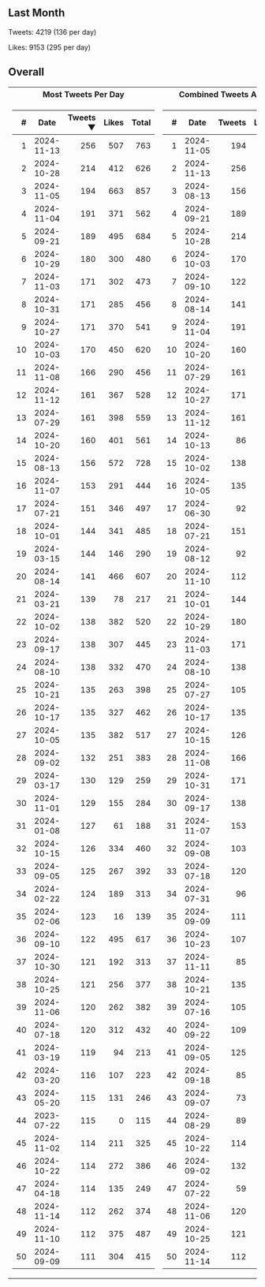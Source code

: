 ## Last Month
Tweets: 4219 (136 per day)

Likes: 9153 (295 per day)

## Overall
<table>
<tr><th>Most Tweets Per Day</th><th>Combined Tweets And Likes</th></tr><tr><td>


|#|Date|Tweets ▼|Likes|Total|
|--:|--|--:|--:|--:|
|1|2024-11-13|256|507|763|
|2|2024-10-28|214|412|626|
|3|2024-11-05|194|663|857|
|4|2024-11-04|191|371|562|
|5|2024-09-21|189|495|684|
|6|2024-10-29|180|300|480|
|7|2024-11-03|171|302|473|
|8|2024-10-31|171|285|456|
|9|2024-10-27|171|370|541|
|10|2024-10-03|170|450|620|
|11|2024-11-08|166|290|456|
|12|2024-11-12|161|367|528|
|13|2024-07-29|161|398|559|
|14|2024-10-20|160|401|561|
|15|2024-08-13|156|572|728|
|16|2024-11-07|153|291|444|
|17|2024-07-21|151|346|497|
|18|2024-10-01|144|341|485|
|19|2024-03-15|144|146|290|
|20|2024-08-14|141|466|607|
|21|2024-03-21|139|78|217|
|22|2024-10-02|138|382|520|
|23|2024-09-17|138|307|445|
|24|2024-08-10|138|332|470|
|25|2024-10-21|135|263|398|
|26|2024-10-17|135|327|462|
|27|2024-10-05|135|382|517|
|28|2024-09-02|132|251|383|
|29|2024-03-17|130|129|259|
|30|2024-11-01|129|155|284|
|31|2024-01-08|127|61|188|
|32|2024-10-15|126|334|460|
|33|2024-09-05|125|267|392|
|34|2024-02-22|124|189|313|
|35|2024-02-06|123|16|139|
|36|2024-09-10|122|495|617|
|37|2024-10-30|121|192|313|
|38|2024-10-25|121|256|377|
|39|2024-11-06|120|262|382|
|40|2024-07-18|120|312|432|
|41|2024-03-19|119|94|213|
|42|2024-03-20|116|107|223|
|43|2024-05-20|115|131|246|
|44|2023-07-22|115|0|115|
|45|2024-11-02|114|211|325|
|46|2024-10-22|114|272|386|
|47|2024-04-18|114|135|249|
|48|2024-11-14|112|262|374|
|49|2024-11-10|112|375|487|
|50|2024-09-09|111|304|415|

</td><td>


|#|Date|Tweets|Likes|Total ▼|
|--:|--|--:|--:|--:|
|1|2024-11-05|194|663|857|
|2|2024-11-13|256|507|763|
|3|2024-08-13|156|572|728|
|4|2024-09-21|189|495|684|
|5|2024-10-28|214|412|626|
|6|2024-10-03|170|450|620|
|7|2024-09-10|122|495|617|
|8|2024-08-14|141|466|607|
|9|2024-11-04|191|371|562|
|10|2024-10-20|160|401|561|
|11|2024-07-29|161|398|559|
|12|2024-10-27|171|370|541|
|13|2024-11-12|161|367|528|
|14|2024-10-13|86|438|524|
|15|2024-10-02|138|382|520|
|16|2024-10-05|135|382|517|
|17|2024-06-30|92|413|505|
|18|2024-07-21|151|346|497|
|19|2024-08-12|92|404|496|
|20|2024-11-10|112|375|487|
|21|2024-10-01|144|341|485|
|22|2024-10-29|180|300|480|
|23|2024-11-03|171|302|473|
|24|2024-08-10|138|332|470|
|25|2024-07-27|105|359|464|
|26|2024-10-17|135|327|462|
|27|2024-10-15|126|334|460|
|28|2024-11-08|166|290|456|
|29|2024-10-31|171|285|456|
|30|2024-09-17|138|307|445|
|31|2024-11-07|153|291|444|
|32|2024-09-08|103|341|444|
|33|2024-07-18|120|312|432|
|34|2024-07-31|96|325|421|
|35|2024-09-09|111|304|415|
|36|2024-10-23|107|297|404|
|37|2024-11-11|85|314|399|
|38|2024-10-21|135|263|398|
|39|2024-07-16|105|292|397|
|40|2024-09-22|109|283|392|
|41|2024-09-05|125|267|392|
|42|2024-09-18|85|305|390|
|43|2024-09-07|73|316|389|
|44|2024-08-29|89|299|388|
|45|2024-10-22|114|272|386|
|46|2024-09-02|132|251|383|
|47|2024-07-22|59|324|383|
|48|2024-11-06|120|262|382|
|49|2024-10-25|121|256|377|
|50|2024-11-14|112|262|374|

</td><tr>
</table>

